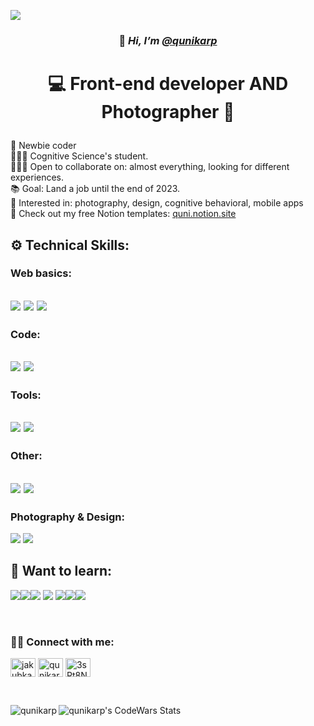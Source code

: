 
<img src='https://github.com/qunikarp/qunikarp/blob/main/img/2banner.png' align='center'/></br>
### <p align=center>🌊 *Hi, I’m <a href="https://github.com/qunikarp">@qunikarp</a>* </p> 
# <p align=center>💻 Front-end developer  AND  Photographer 📸</p>


🔭 Newbie coder<br>
👨🏼‍🎓 Cognitive Science's student.<br>
🕵🏼‍♀️ Open to collaborate on: almost everything, looking for different experiences.<br>
📚 Goal: Land a job until the end of 2023.<br>
👀 Interested in: photography, design, cognitive behavioral, mobile apps<br>
🎫 Check out my free Notion templates: [quni.notion.site](https://alert-texture-cce.notion.site/Quni-TEMPLATES-5a5d5b8ae5584cca800e1a65421efe8e)


## ⚙ Technical Skills:
### Web basics: 
<img src="https://img.shields.io/badge/HTML-E34F26?style=for-the-badge&logo=html5&logoColor=white"/> <img src="https://img.shields.io/badge/CSS-1572B6?&style=for-the-badge&logo=css3&logoColor=white"/> <img src="https://img.shields.io/badge/JavaScript-F7DF1E?style=for-the-badge&logo=javascript&logoColor=black"/>
---

### Code:
<img src="https://img.shields.io/badge/React-20232A?style=for-the-badge&logo=react&logoColor=61DAFB"/> <img src="https://img.shields.io/badge/TypeScript-007ACC?style=for-the-badge&logo=typescript&logoColor=white"/>
---

### Tools: 
<img src="https://img.shields.io/badge/GitHub-100000?style=for-the-badge&logo=github&logoColor=white"/> <img src="https://img.shields.io/badge/GIT-E44C30?style=for-the-badge&logo=git&logoColor=white"/>
---

### Other: 
<img src="https://img.shields.io/badge/Sass-CC6699?style=for-the-badge&logo=sass&logoColor=white"/> <img src="https://img.shields.io/badge/Markdown-000000?style=for-the-badge&logo=markdown&logoColor=white"/>
---

### Photography & Design: 
<img src="https://img.shields.io/badge/Canva-%2300C4CC.svg?&style=for-the-badge&logo=Canva&logoColor=white"/> <img src="https://img.shields.io/badge/Adobe%20Lightroom-31A8FF?style=for-the-badge&logo=Adobe%20Lightroom&logoColor=white"/>


## 🌱 Want to learn:
<img src="https://img.shields.io/badge/React_Native-20232A?style=for-the-badge&logo=react&logoColor=61DAFB"/><img src="https://img.shields.io/badge/Material--UI-0081CB?style=for-the-badge&logo=material-ui&logoColor=white"/><img src="https://img.shields.io/badge/Redux-593D88?style=for-the-badge&logo=redux&logoColor=white"/>
<img src="https://img.shields.io/badge/Node.js-43853D?style=for-the-badge&logo=node.js&logoColor=white"/> <img src="https://img.shields.io/badge/Elixir-4B275F?style=for-the-badge&logo=elixir&logoColor=white"/><img src="https://img.shields.io/badge/Svelte-4A4A55?style=for-the-badge&logo=svelte&logoColor=FF3E00"/><img src="https://img.shields.io/badge/Express.js-404D59?style=for-the-badge"/>


&nbsp;&nbsp;

### 🤝🏼 Connect with me:
<p align="left">
<a href="https://linkedin.com/in/jakubkarp" target="blank"><img align="center" src="https://raw.githubusercontent.com/rahuldkjain/github-profile-readme-generator/master/src/images/icons/Social/linked-in-alt.svg" alt="jakubkarp" height="30" width="40" /></a>
<a href="https://www.leetcode.com/qunikarp" target="blank"><img align="center" src="https://raw.githubusercontent.com/rahuldkjain/github-profile-readme-generator/master/src/images/icons/Social/leet-code.svg" alt="qunikarp" height="30" width="40" /></a>
<a href="https://discord.gg/3sRt8NnMDm" target="blank"><img align="center" src="https://raw.githubusercontent.com/rahuldkjain/github-profile-readme-generator/master/src/images/icons/Social/discord.svg" alt="3sRt8NnMDm" height="30" width="40" /></a>
</p>


&nbsp;&nbsp;
<p><img align="left" src="https://github-readme-stats.vercel.app/api/top-langs?username=qunikarp&show_icons=true&locale=en&layout=compact" alt="qunikarp" /></p>
<img align="left" alt="qunikarp's CodeWars Stats" src="https://www.codewars.com/users/qunikarp/badges/large" /> </br> </br>
<!-- <img align="left" alt="qunikarp's GitHub Stats" src="https://github-readme-stats-two-sigma-26.vercel.app/api?username=qunikarp&show_icons=true&hide_border=true" /> </br> -->
<!-- <img align="left" src="https://github-profile-trophy.vercel.app/?username=qunikarp" /> -->






<!---
qunikarp/qunikarp is a ✨ special ✨ repository because its `README.md` (this file) appears on your GitHub profile.
You can click the Preview link to take a look at your changes.
--->
